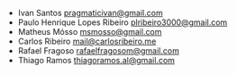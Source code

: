 * Ivan Santos <pragmaticivan@gmail.com>
* Paulo Henrique Lopes Ribeiro <plribeiro3000@gmail.com>
* Matheus Mósso <msmosso@gmail.com>
* Carlos Ribeiro <mail@carlosribeiro.me>
* Rafael Fragoso <rafaelfragosom@gmail.com>
* Thiago Ramos <thiagoramos.al@gmail.com>
